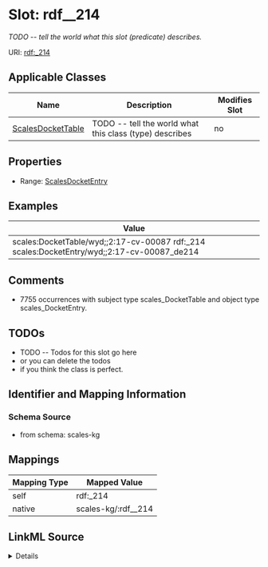 

# Slot: rdf__214


_TODO -- tell the world what this slot (predicate) describes._





URI: [rdf:_214](http://www.w3.org/1999/02/22-rdf-syntax-ns#_214)



<!-- no inheritance hierarchy -->





## Applicable Classes

| Name | Description | Modifies Slot |
| --- | --- | --- |
| [ScalesDocketTable](../classes/ScalesDocketTable.md) | TODO -- tell the world what this class (type) describes |  no  |







## Properties

* Range: [ScalesDocketEntry](../classes/ScalesDocketEntry.md)






## Examples

| Value |
| --- |
| scales:DocketTable/wyd;;2:17-cv-00087 rdf:_214 scales:DocketEntry/wyd;;2:17-cv-00087_de214 |

## Comments

* 7755 occurrences with subject type scales_DocketTable and object type scales_DocketEntry.

## TODOs

* TODO -- Todos for this slot go here
* or you can delete the todos
* if you think the class is perfect.

## Identifier and Mapping Information







### Schema Source


* from schema: scales-kg




## Mappings

| Mapping Type | Mapped Value |
| ---  | ---  |
| self | rdf:_214 |
| native | scales-kg/:rdf__214 |




## LinkML Source

<details>
```yaml
name: rdf__214
description: TODO -- tell the world what this slot (predicate) describes.
todos:
- TODO -- Todos for this slot go here
- or you can delete the todos
- if you think the class is perfect.
comments:
- 7755 occurrences with subject type scales_DocketTable and object type scales_DocketEntry.
examples:
- value: scales:DocketTable/wyd;;2:17-cv-00087 rdf:_214 scales:DocketEntry/wyd;;2:17-cv-00087_de214
from_schema: scales-kg
rank: 1000
slot_uri: rdf:_214
alias: rdf__214
domain_of:
- scales_DocketTable
range: scales_DocketEntry

```
</details>